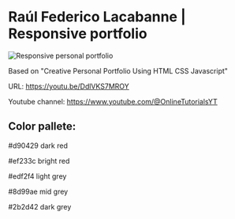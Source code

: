 # Raúl Federico Lacabanne | Responsive portfolio

![Responsive personal portfolio](./assets/image/img-portfolio.png)

Based on "Creative Personal Portfolio Using HTML CSS Javascript"

URL: https://youtu.be/DdlVKS7MROY

Youtube channel: https://www.youtube.com/@OnlineTutorialsYT


## Color pallete:

#d90429	dark red

#ef233c	bright red

#edf2f4	light grey

#8d99ae	mid grey

#2b2d42	dark grey
